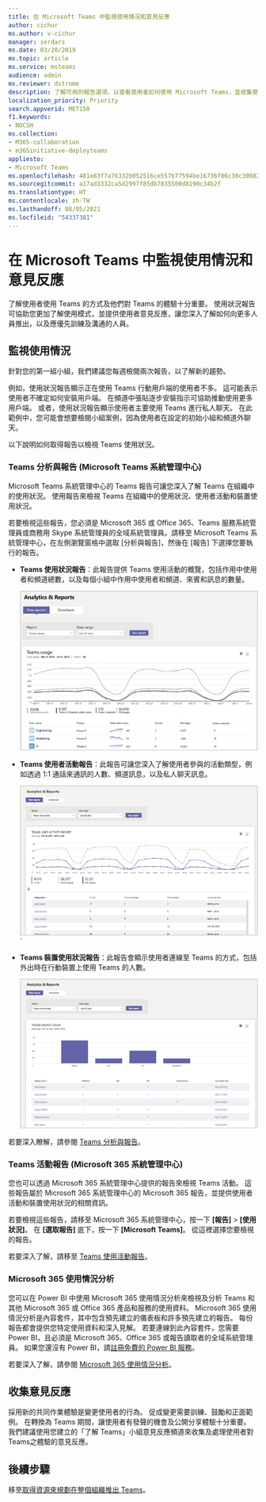 ```yaml
---
title: 在 Microsoft Teams 中監視使用情況和意見反應
author: cichur
ms.author: v-cichur
manager: serdars
ms.date: 03/20/2019
ms.topic: article
ms.service: msteams
audience: admin
ms.reviewer: dstrome
description: 了解可用的報告選項，以查看使用者如何使用 Microsoft Teams，並收集使用者體驗的意見反應。
localization_priority: Priority
search.appverid: MET150
f1.keywords:
- NOCSH
ms.collection:
- M365-collaboration
- m365initiative-deployteams
appliesto:
- Microsoft Teams
ms.openlocfilehash: 481e83f7a76332b052516ce557b77594be16736f06c30c30082aeba2afcccafe
ms.sourcegitcommit: a17ad3332ca5d2997f85db7835500d8190c34b2f
ms.translationtype: HT
ms.contentlocale: zh-TW
ms.lasthandoff: 08/05/2021
ms.locfileid: "54337381"
---
```

# <a name="monitor-usage-and-feedback-in-microsoft-teams"></a>在 Microsoft Teams 中監視使用情況和意見反應
了解使用者使用 Teams 的方式及他們對 Teams 的體驗十分重要。 使用狀況報告可協助您更加了解使用模式，並提供使用者意見反應，讓您深入了解如何向更多人員推出，以及應優先訓練及溝通的人員。

## <a name="monitor-usage"></a>監視使用情況
針對您的第一組小組，我們建議您每週檢閱兩次報告，以了解新的趨勢。 

例如，使用狀況報告顯示正在使用 Teams 行動用戶端的使用者不多。 這可能表示使用者不確定如何安裝用戶端。 在頻道中張貼逐步安裝指示可協助推動使用更多用戶端。 或者，使用狀況報告顯示使用者主要使用 Teams 進行私人聊天。 在此範例中，您可能會想要檢閱小組案例，因為使用者在設定的初始小組和頻道外聊天。 

以下說明如何取得報告以檢視 Teams 使用狀況。 

### <a name="teams-analytics--reports-microsoft-teams-admin-center"></a>Teams 分析與報告 (Microsoft Teams 系統管理中心)

Microsoft Teams 系統管理中心的 Teams 報告可讓您深入了解 Teams 在組織中的使用狀況。 使用報告來檢視 Teams 在組織中的使用狀況、使用者活動和裝置使用狀況。 

若要檢視這些報告，您必須是 Microsoft 365 或 Office 365、Teams 服務系統管理員或商務用 Skype 系統管理員的全域系統管理員。請移至 Microsoft Teams 系統管理中心，在左側瀏覽窗格中選取 [分析與報告]，然後在 [報告] 下選擇您要執行的報告。

- **Teams 使用狀況報告**：此報告提供 Teams 使用活動的概覽，包括作用中使用者和頻道總數，以及每個小組中作用中使用者和頻道、來賓和訊息的數量。 

    ![Teams 使用狀況報告的螢幕擷取畫面](media/teams-reports-teams-usage.png "Microsoft Teams 系統管理中心的 Teams 使用狀況報告螢幕擷取畫面")     
- **Teams 使用者活動報告**：此報告可讓您深入了解使用者參與的活動類型，例如透過 1:1 通話來通訊的人數、頻道訊息，以及私人聊天訊息。 

    ![Teams 使用者活動報告的螢幕擷取畫面](media/teams-reports-user-activity.png "Microsoft Teams 系統管理中心的 Teams 使用者活動報告螢幕擷取畫面") 
`
- **Teams 裝置使用狀況報告**：此報告會顯示使用者連線至 Teams 的方式，包括外出時在行動裝置上使用 Teams 的人數。 

    ![Teams 裝置使用狀況報告的螢幕擷取畫面](media/teams-reports-device-usage.png "Microsoft Teams 系統管理中心中的 Teams 裝置使用狀況報告螢幕擷取畫面")

若要深入瞭解，請參閱 [Teams 分析與報告](teams-analytics-and-reports/teams-reporting-reference.md)。 

### <a name="teams-activity-reports-microsoft-365-admin-center"></a>Teams 活動報告 (Microsoft 365 系統管理中心)
您也可以透過 Microsoft 365 系統管理中心提供的報告來檢視 Teams 活動。 這些報告屬於 Microsoft 365 系統管理中心的 Microsoft 365 報告，並提供使用者活動和裝置使用狀況的相關資訊。 

若要檢視這些報告，請移至 Microsoft 365 系統管理中心，按一下 **[報告]** > **[使用狀況]**。 在 **[選取報告]** 底下，按一下 **[Microsoft Teams]**。 從這裡選擇您要檢視的報告。

若要深入了解，請移至 [Teams 使用活動報告](teams-activity-reports.md)。

### <a name="microsoft-365-usage-analytics"></a>Microsoft 365 使用情況分析

您可以在 Power BI 中使用 Microsoft 365 使用情況分析來檢視及分析 Teams 和其他 Microsoft 365 或 Office 365 產品和服務的使用資料。 Microsoft 365 使用情況分析是內容套件，其中包含預先建立的儀表板和許多預先建立的報告。 每份報告都會提供您特定使用資料和深入見解。 若要連線到此內容套件，您需要 Power BI，且必須是 Microsoft 365、Office 365 或報告讀取者的全域系統管理員。 如果您還沒有 Power BI，請[註冊免費的 Power BI 服務](https://powerbi.microsoft.com)。 

若要深入了解，請參閱 [Microsoft 365 使用情況分析](https://support.office.com/article/Microsoft-365-usage-analytics-77ff780d-ab19-4553-adea-09cb65ad0f1f)。 

## <a name="gather-feedback"></a>收集意見反應
採用新的共同作業體驗是變更使用者的行為。 促成變更需要訓練、鼓勵和正面範例。 在轉換為 Teams 期間，讓使用者有發聲的機會及公開分享體驗十分重要。 我們建議使用您建立的「了解 Teams」小組意見反應頻道來收集及處理使用者對 Teams之體驗的意見反應。 

## <a name="next-steps"></a>後續步驟
移至[取得資源來規劃在整個組織推出 Teams](get-started-with-teams-resources-for-org-wide-rollout.md)。
